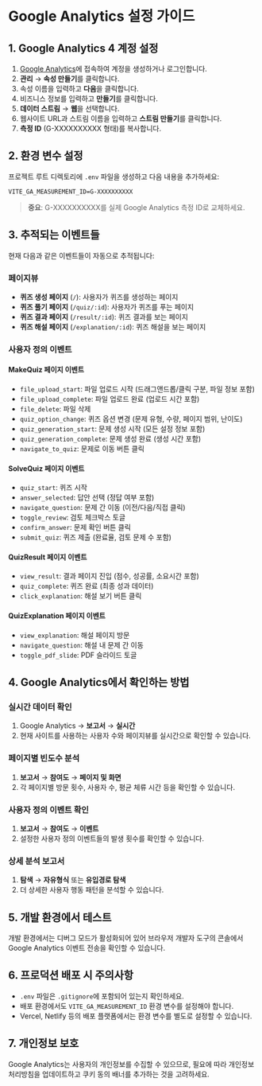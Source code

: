# Google Analytics 설정 가이드

## 1. Google Analytics 4 계정 설정

1. [Google Analytics](https://analytics.google.com/)에 접속하여 계정을 생성하거나 로그인합니다.
2. **관리** → **속성 만들기**를 클릭합니다.
3. 속성 이름을 입력하고 **다음**을 클릭합니다.
4. 비즈니스 정보를 입력하고 **만들기**를 클릭합니다.
5. **데이터 스트림** → **웹**을 선택합니다.
6. 웹사이트 URL과 스트림 이름을 입력하고 **스트림 만들기**를 클릭합니다.
7. **측정 ID** (G-XXXXXXXXXX 형태)를 복사합니다.

## 2. 환경 변수 설정

프로젝트 루트 디렉토리에 `.env` 파일을 생성하고 다음 내용을 추가하세요:

```
VITE_GA_MEASUREMENT_ID=G-XXXXXXXXXX
```

> **중요**: G-XXXXXXXXXX를 실제 Google Analytics 측정 ID로 교체하세요.

## 3. 추적되는 이벤트들

현재 다음과 같은 이벤트들이 자동으로 추적됩니다:

### 페이지뷰

- **퀴즈 생성 페이지** (`/`): 사용자가 퀴즈를 생성하는 페이지
- **퀴즈 풀기 페이지** (`/quiz/:id`): 사용자가 퀴즈를 푸는 페이지
- **퀴즈 결과 페이지** (`/result/:id`): 퀴즈 결과를 보는 페이지
- **퀴즈 해설 페이지** (`/explanation/:id`): 퀴즈 해설을 보는 페이지

### 사용자 정의 이벤트

#### MakeQuiz 페이지 이벤트

- `file_upload_start`: 파일 업로드 시작 (드래그앤드롭/클릭 구분, 파일 정보 포함)
- `file_upload_complete`: 파일 업로드 완료 (업로드 시간 포함)
- `file_delete`: 파일 삭제
- `quiz_option_change`: 퀴즈 옵션 변경 (문제 유형, 수량, 페이지 범위, 난이도)
- `quiz_generation_start`: 문제 생성 시작 (모든 설정 정보 포함)
- `quiz_generation_complete`: 문제 생성 완료 (생성 시간 포함)
- `navigate_to_quiz`: 문제로 이동 버튼 클릭

#### SolveQuiz 페이지 이벤트

- `quiz_start`: 퀴즈 시작
- `answer_selected`: 답안 선택 (정답 여부 포함)
- `navigate_question`: 문제 간 이동 (이전/다음/직접 클릭)
- `toggle_review`: 검토 체크박스 토글
- `confirm_answer`: 문제 확인 버튼 클릭
- `submit_quiz`: 퀴즈 제출 (완료율, 검토 문제 수 포함)

#### QuizResult 페이지 이벤트

- `view_result`: 결과 페이지 진입 (점수, 성공률, 소요시간 포함)
- `quiz_complete`: 퀴즈 완료 (최종 성과 데이터)
- `click_explanation`: 해설 보기 버튼 클릭

#### QuizExplanation 페이지 이벤트

- `view_explanation`: 해설 페이지 방문
- `navigate_question`: 해설 내 문제 간 이동
- `toggle_pdf_slide`: PDF 슬라이드 토글

## 4. Google Analytics에서 확인하는 방법

### 실시간 데이터 확인

1. Google Analytics → **보고서** → **실시간**
2. 현재 사이트를 사용하는 사용자 수와 페이지뷰를 실시간으로 확인할 수 있습니다.

### 페이지별 빈도수 분석

1. **보고서** → **참여도** → **페이지 및 화면**
2. 각 페이지별 방문 횟수, 사용자 수, 평균 체류 시간 등을 확인할 수 있습니다.

### 사용자 정의 이벤트 확인

1. **보고서** → **참여도** → **이벤트**
2. 설정한 사용자 정의 이벤트들의 발생 횟수를 확인할 수 있습니다.

### 상세 분석 보고서

1. **탐색** → **자유형식** 또는 **유입경로 탐색**
2. 더 상세한 사용자 행동 패턴을 분석할 수 있습니다.

## 5. 개발 환경에서 테스트

개발 환경에서는 디버그 모드가 활성화되어 있어 브라우저 개발자 도구의 콘솔에서 Google Analytics 이벤트 전송을 확인할 수 있습니다.

## 6. 프로덕션 배포 시 주의사항

- `.env` 파일은 `.gitignore`에 포함되어 있는지 확인하세요.
- 배포 환경에서도 `VITE_GA_MEASUREMENT_ID` 환경 변수를 설정해야 합니다.
- Vercel, Netlify 등의 배포 플랫폼에서는 환경 변수를 별도로 설정할 수 있습니다.

## 7. 개인정보 보호

Google Analytics는 사용자의 개인정보를 수집할 수 있으므로, 필요에 따라 개인정보 처리방침을 업데이트하고 쿠키 동의 배너를 추가하는 것을 고려하세요.
